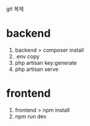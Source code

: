 git 복제

# backend
1. backend > composer install
2. .env copy
3. php artisan key:generate
4. php artisan serve

# frontend
1. frontend > npm install
2. npm run dev